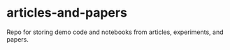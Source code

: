 # articles-and-papers
Repo for storing demo code and notebooks from articles, experiments, and papers.
